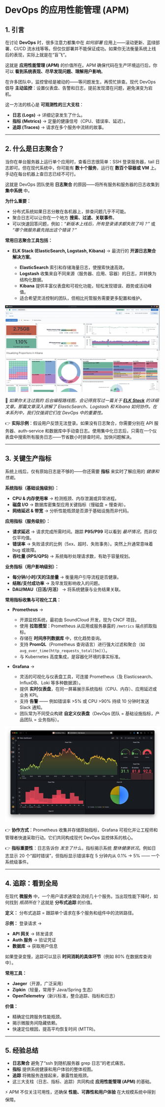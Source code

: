 # DevOps 的应用性能管理 (APM)

## 1. 引言

在讨论 **DevOps** 时，很多注意力都集中在 *如何部署* 应用上——滚动更新、蓝绿部署、CI/CD 流水线等等。但仅仅部署并不能保证成功。如果你无法衡量系统上线后的表现，实际上就是在“盲飞”。

这就是 **应用性能管理 (APM)** 的价值所在。APM 确保代码在生产环境运行后，你可以 **看到系统表现、尽早发现问题、理解用户影响**。

在许多团队中，监控曾经是被动的——等问题发生，再慌忙排查。现代 DevOps 倡导 **主动监控**：设置仪表盘、告警和日志，提前发现潜在问题，避免演变为宕机。

这一方法的核心是 **可观测性的三大支柱**：

* **日志 (Logs)** → 详细记录发生了什么。
* **指标 (Metrics)** → 定量的健康信号（CPU、错误率、延迟）。
* **追踪 (Traces)** → 请求在多个服务中流转的故事。

---

## 2. 什么是日志聚合？

当你在单台服务器上运行单个应用时，查看日志很简单：SSH 登录服务器，tail 日志即可。但在现代系统中，你可能有 **数十个服务**，运行在 **数百个容器或 VM** 上。手动在每台机器上查日志已经不可行。

这就是 DevOps 团队使用 **日志聚合** 的原因——将所有服务和服务器的日志收集到 **集中系统** 中。

**为什么重要：**

* 分布式系统如果日志分散在各机器上，排查问题几乎不可能。
* 聚合日志可以让你在一个地方 **搜索、过滤、关联事件**。
* 可以快速回答问题，例如：*“新版本上线后，所有登录请求都失败了吗？”* 或 *“哪个微服务最先抛出这个错误？”*

**常用日志聚合工具包括：**

* **ELK Stack (ElasticSearch, Logstash, Kibana)** → 最流行的 **开源日志聚合解决方案**。

  * **ElasticSearch** 索引和存储海量日志，使搜索快速高效。
  * **Logstash** 收集来自不同来源（服务器、应用、容器）的日志，并转换为结构化数据。
  * **Kibana** 提供丰富仪表盘和可视化功能，轻松发现错误、趋势或活动峰值。
  * 适合希望灵活控制的团队，但相比托管服务需要更多配置和维护。

![Kibana.jpeg](../assets/images/Kibana.jpeg)

📌 *如果你关注过我的 后台编程路线图，会记得我写过一篇关于 [**ELK Stack**](../Roadmap_Backend/16_ElasticSearch_Kibana_CN.md) 的详细文章。那篇文章深入讲解了 ElasticSearch、Logstash 和 Kibana 如何协作。在本系列中，我们仅强调它们在 DevOps 中的重要性。*

👉 **实际示例**：假设用户反馈无法登录。如果没有日志聚合，你需要分别在 API 服务器、auth-service 和数据库中手动查日志。使用集中化日志后，只需在一个仪表盘中搜索所有服务日志——节省数小时排查时间，加快问题解决。

---

## 3. 关键生产指标

系统上线后，仅有原始日志是不够的——你还需要 **指标** 来实时了解应用的 *健康和性能*。

**系统指标（基础设施级别）：**

* **CPU & 内存使用率** → 检测瓶颈、内存泄漏或异常进程。
* **磁盘 I/O** → 数据库密集型应用关键指标（慢磁盘 = 慢查询）。
* **网络延迟 & 带宽** → 分析性能瓶颈是否源于基础设施而非代码。

**应用指标（服务级别）：**

* **请求延迟** → 请求完成所需时间。跟踪 **P95/P99** 可以看到 *最坏情况*，而非仅仅平均值。
* **错误率** → 失败请求的比例（5xx、超时、失败事务）。突然上升通常意味着 bug 或故障。
* **吞吐量 (RPS/QPS)** → 系统每秒处理请求数，有助于容量规划。

**业务指标（用户影响级别）：**

* **每分钟/小时/天的注册量** → 衡量用户引导流程是否健康。
* **结账/支付成功率** → 及早发现影响收入的问题。
* **DAU/MAU（日活/月活）** → 将系统健康与业务结果关联。

**常用指标收集与可视化工具：**

* **Prometheus** →

  * 开源监控系统，最初由 SoundCloud 开发，现为 CNCF 项目。
  * 使用 **拉取模型**：Prometheus 从应用或服务暴露的 `/metrics` 端点抓取指标。
  * 存储在 **时间序列数据库** 中，优化趋势查询。
  * 支持 **PromQL**（Prometheus 查询语言）进行强大过滤和聚合（如 `avg_over_time(http_requests_total[5m])`）。
  * 与 Kubernetes 高度集成，是容器化环境的事实标准。

* **Grafana** →

  * 灵活的可视化与仪表盘工具，可连接 Prometheus（及 Elasticsearch、InfluxDB、Loki 等多种数据源）。
  * 提供 **实时仪表盘**，在同一屏幕展示系统指标（CPU、内存）、应用延迟或业务 KPI。
  * 支持 **告警** —— 例如错误率 >5% 或 CPU >90% 持续 10 分钟时发送 Slack 通知。
  * 团队常为不同受众构建 **自定义仪表盘**（DevOps 团队 = 基础设施指标，产品团队 = 业务指标）。

![Grafana.png](../assets/images/DevOps/Grafana.png)

👉 **协作方式**：Prometheus 收集并存储原始指标，Grafana 可视化并让工程师和管理者快速采取行动。它们共同构成现代 DevOps 监控体系的核心。

👉 **指标重要性**：日志告诉你 *发生了什么*，指标揭示系统 *整体健康状况*。例如日志显示 20 个“超时错误”，但指标显示错误率在 5 分钟内从 0.1% → 5% —— 一个系统级事件。

---

## 4. 追踪：看到全局

在现代 **微服务** 中，一个用户请求通常会流经几十个服务。当出现性能下降时，如何找到 *瓶颈所在*？这就是 **分布式追踪** 的价值。

**定义：**
分布式追踪 = 跟踪单个请求在多个服务和组件中的流转路径。

**示例：**
登录请求 →

* **API 网关** → 转发请求
* **Auth 服务** → 验证凭证
* **数据库** → 获取用户信息

如果登录变慢，追踪可以显示 **时间消耗的具体环节**（例如 80% 在数据库查询中）。

**常用工具：**

* **Jaeger**（开源，广泛采用）
* **Zipkin**（轻量，常用于 Java/Spring 生态）
* **OpenTelemetry**（新兴标准，整合追踪、指标和日志）

**价值：**

* 精确定位跨服务性能瓶颈。
* 揭示微服务间隐藏依赖。
* 快速定位根因，提高平均恢复时间 (MTTR)。

---

## 5. 经验总结

* **日志聚合** 避免了“ssh 到随机服务器 grep 日志”的老式痛苦。
* **指标** 提供系统健康和用户体验的整体视图。
* **追踪** 将微服务连接起来，暴露性能瓶颈。
* 这三大支柱（日志、指标、追踪）共同构成 **应用性能管理 (APM)** 的基础。

⚡️ APM 不仅关注可用性，还确保 **性能、可靠性和用户体验** 在大规模系统中得到保障。
